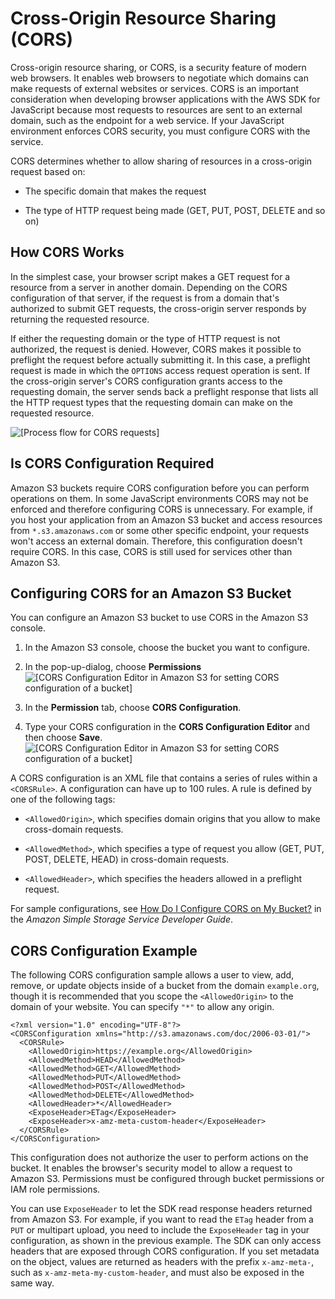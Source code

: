 # Cross\-Origin Resource Sharing \(CORS\)<a name="cors"></a>

Cross\-origin resource sharing, or CORS, is a security feature of modern web browsers\. It enables web browsers to negotiate which domains can make requests of external websites or services\. CORS is an important consideration when developing browser applications with the AWS SDK for JavaScript because most requests to resources are sent to an external domain, such as the endpoint for a web service\. If your JavaScript environment enforces CORS security, you must configure CORS with the service\.

CORS determines whether to allow sharing of resources in a cross\-origin request based on:

+ The specific domain that makes the request 

+ The type of HTTP request being made \(GET, PUT, POST, DELETE and so on\)

## How CORS Works<a name="how-cors-works"></a>

In the simplest case, your browser script makes a GET request for a resource from a server in another domain\. Depending on the CORS configuration of that server, if the request is from a domain that's authorized to submit GET requests, the cross\-origin server responds by returning the requested resource\.

If either the requesting domain or the type of HTTP request is not authorized, the request is denied\. However, CORS makes it possible to preflight the request before actually submitting it\. In this case, a preflight request is made in which the `OPTIONS` access request operation is sent\. If the cross\-origin server's CORS configuration grants access to the requesting domain, the server sends back a preflight response that lists all the HTTP request types that the requesting domain can make on the requested resource\.

![\[Process flow for CORS requests\]](http://docs.aws.amazon.com/sdk-for-javascript/v2/developer-guide/images/cors-overview.png)

## Is CORS Configuration Required<a name="the-need-for-cors-configuration"></a>

Amazon S3 buckets require CORS configuration before you can perform operations on them\. In some JavaScript environments CORS may not be enforced and therefore configuring CORS is unnecessary\. For example, if you host your application from an Amazon S3 bucket and access resources from `*.s3.amazonaws.com` or some other specific endpoint, your requests won't access an external domain\. Therefore, this configuration doesn't require CORS\. In this case, CORS is still used for services other than Amazon S3\.

## Configuring CORS for an Amazon S3 Bucket<a name="configuring-cors-s3-bucket"></a>

You can configure an Amazon S3 bucket to use CORS in the Amazon S3 console\.

1. In the Amazon S3 console, choose the bucket you want to configure\.

1. In the pop\-up\-dialog, choose **Permissions**  
![\[CORS Configuration Editor in Amazon S3 for setting CORS configuration of a bucket\]](http://docs.aws.amazon.com/sdk-for-javascript/v2/developer-guide/images/s3-bucket-dialog.png)

1. In the **Permission** tab, choose **CORS Configuration**\.

1. Type your CORS configuration in the **CORS Configuration Editor** and then choose **Save**\.  
![\[CORS Configuration Editor in Amazon S3 for setting CORS configuration of a bucket\]](http://docs.aws.amazon.com/sdk-for-javascript/v2/developer-guide/images/s3-cors-config.png)

A CORS configuration is an XML file that contains a series of rules within a `<CORSRule>`\. A configuration can have up to 100 rules\. A rule is defined by one of the following tags:

+ `<AllowedOrigin>`, which specifies domain origins that you allow to make cross\-domain requests\.

+ `<AllowedMethod>`, which specifies a type of request you allow \(GET, PUT, POST, DELETE, HEAD\) in cross\-domain requests\.

+ `<AllowedHeader>`, which specifies the headers allowed in a preflight request\.

For sample configurations, see [How Do I Configure CORS on My Bucket?](http://docs.aws.amazon.com/AmazonS3/latest/dev/cors.html#how-do-i-enable-cors) in the *Amazon Simple Storage Service Developer Guide*\.

## CORS Configuration Example<a name="cors-configuration-example"></a>

The following CORS configuration sample allows a user to view, add, remove, or update objects inside of a bucket from the domain `example.org`, though it is recommended that you scope the `<AllowedOrigin>` to the domain of your website\. You can specify `"*"` to allow any origin\.

```
<?xml version="1.0" encoding="UTF-8"?>
<CORSConfiguration xmlns="http://s3.amazonaws.com/doc/2006-03-01/">
  <CORSRule>
    <AllowedOrigin>https://example.org</AllowedOrigin>
    <AllowedMethod>HEAD</AllowedMethod>
    <AllowedMethod>GET</AllowedMethod>
    <AllowedMethod>PUT</AllowedMethod>
    <AllowedMethod>POST</AllowedMethod>
    <AllowedMethod>DELETE</AllowedMethod>
    <AllowedHeader>*</AllowedHeader>
    <ExposeHeader>ETag</ExposeHeader>
    <ExposeHeader>x-amz-meta-custom-header</ExposeHeader>
  </CORSRule>
</CORSConfiguration>
```

This configuration does not authorize the user to perform actions on the bucket\. It enables the browser's security model to allow a request to Amazon S3\. Permissions must be configured through bucket permissions or IAM role permissions\.

You can use `ExposeHeader` to let the SDK read response headers returned from Amazon S3\. For example, if you want to read the `ETag` header from a `PUT` or multipart upload, you need to include the `ExposeHeader` tag in your configuration, as shown in the previous example\. The SDK can only access headers that are exposed through CORS configuration\. If you set metadata on the object, values are returned as headers with the prefix `x-amz-meta-`, such as `x-amz-meta-my-custom-header`, and must also be exposed in the same way\.